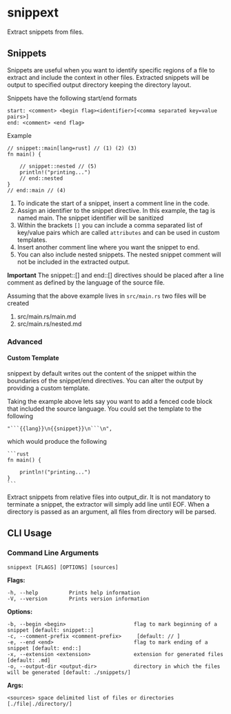 # snippext

Extract snippets from files.

## Snippets

Snippets are useful when you want to identify specific regions of a file to extract and include the context in other files. 
Extracted snippets will be output to specified output directory keeping the directory layout.

Snippets have the following start/end formats

```
start: <comment> <begin flag><identifier>[<comma separated key=value pairs>]
end: <comment> <end flag>
```

Example
```
// snippet::main[lang=rust] // (1) (2) (3)
fn main() {

    // snippet::nested // (5)
    println!("printing...")
    // end::nested
}
// end::main // (4)
```
1. To indicate the start of a snippet, insert a comment line in the code.
2. Assign an identifier to the snippet directive. In this example, the tag is named main. The snippet identifier will be sanitized
3. Within the brackets `[]` you can include a comma separated list of key/value pairs which are called `attributes` and can be used  in custom templates. 
4. Insert another comment line where you want the snippet to end.
5. You can also include nested snippets. The nested snippet comment will not be included in the extracted output.

**Important**
The snippet::[] and end::[] directives should be placed after a line comment as defined by the language of the source file. 

Assuming that the above example lives in `src/main.rs` two files will be created
1. src/main.rs/main.md
2. src/main.rs/nested.md

### Advanced

#### Custom Template

snippext by default writes out the content of the snippet within the boundaries of the snippet/end directives. 
You can alter the output by providing a custom template.

Taking the example above lets say you want to add a fenced code block that included the source language. You could set the template to the following
```
"```{{lang}}\n{{snippet}}\n```\n",
```

which would produce the following

    ```rust
    fn main() {

        println!("printing...")
    }
    ```

Extract snippets from relative files into output_dir. It is not mandatory to terminate a snippet, the extractor will simply add line until EOF. When a directory is passed as an argument, all files from directory will be parsed.

## CLI Usage

### Command Line Arguments

```
snippext [FLAGS] [OPTIONS] [sources]
```

**Flags:**
```
-h, --help          Prints help information
-V, --version       Prints version information
```

**Options:**
```
-b, --begin <begin>                      flag to mark beginning of a snippet [default: snippet::]
-c, --comment-prefix <comment-prefix>     [default: // ]
-e, --end <end>                          flag to mark ending of a snippet [default: end::]
-x, --extension <extension>              extension for generated files [default: .md]
-o, --output-dir <output-dir>            directory in which the files will be generated [default: ./snippets/]
```

**Args:**

```
<sources> space delimited list of files or directories [./file|./directory/]
```
